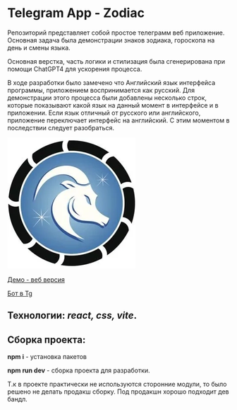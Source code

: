 # Telegram App - Zodiac

Репозиторий представляет собой простое телеграмм веб приложение.
Основная задача была демонстрации знаков зодиака, гороскопа на день и смены языка.

Основная верстка, часть логики и стилизация была сгенерирована при помощи ChatGPT4 для ускорения процесса.

В ходе разработки было замечено что Английский язык интерфейса программы, приложением воспринимается как русский. Для демонстрации этого процесса были добавлены несколько строк, которые показывают какой язык на данный момент в интерфейсе и в приложении.
Если язык отличный от русского или английского, приложение переключает интерфейс на английский.
С этим моментом в последствии следует разобраться.

![машина](https://raw.githubusercontent.com/VadimLitau/zodiacTelegramApp/main/src/icons/capricorn.webp)

[Демо - веб версия](https://zodiac-telegram-app-vadimlitaus-projects.vercel.app/)

[Бот в Tg](https://t.me/reactZodiacTest_bot)

## **Технологии**: *react, css, vite*.

## Сборка проекта:

**npm i** - установка пакетов

**npm run dev** - сборка проекта для разработки.

Т.к в проекте практически не используются сторонние модули, то было решено не делать продакш сборку. Под продакшн хорошо подходит дев бандл.

